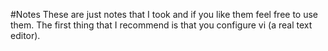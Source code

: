#Notes
These are just notes that I took and if you like them feel free to 
use them. The first thing that I recommend is that you configure 
vi (a real text editor).
